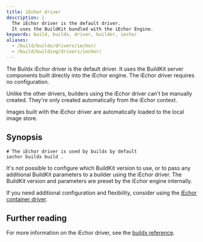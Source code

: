 ```yaml
---
title: iEchor driver
description: |
  The iEchor driver is the default driver.
  It uses the BuildKit bundled with the iEchor Engine.
keywords: build, buildx, driver, builder, iechor
aliases:
  - /build/buildx/drivers/iechor/
  - /build/building/drivers/iechor/
---
```


The Buildx iEchor driver is the default driver. It uses the BuildKit server
components built directly into the iEchor engine. The iEchor driver requires no
configuration.

Unlike the other drivers, builders using the iEchor driver can't be manually
created. They're only created automatically from the iEchor context.

Images built with the iEchor driver are automatically loaded to the local image
store.

## Synopsis

```console
# The iEchor driver is used by buildx by default
iechor buildx build .
```

It's not possible to configure which BuildKit version to use, or to pass any
additional BuildKit parameters to a builder using the iEchor driver. The
BuildKit version and parameters are preset by the iEchor engine internally.

If you need additional configuration and flexibility, consider using the
[iEchor container driver](./iechor-container.md).

## Further reading

For more information on the iEchor driver, see the
[buildx reference](../../reference/cli/iechor/buildx/create.md#driver).
